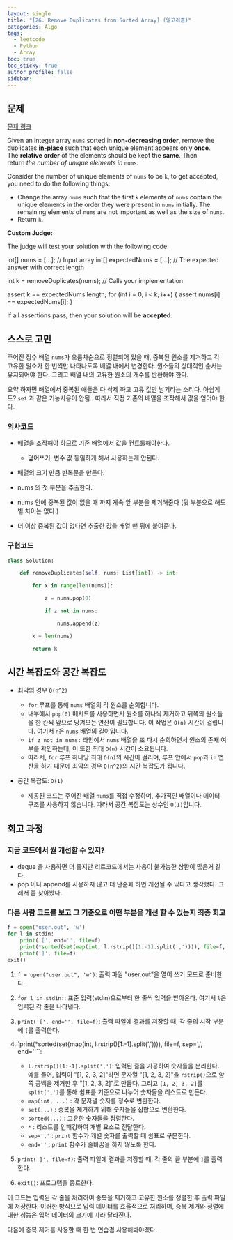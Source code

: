 ```yaml
---
layout: single
title: "[26. Remove Duplicates from Sorted Array] (알고리즘)"
categories: Algo
tags:
  - leetcode
  - Python
  - Array
toc: true
toc_sticky: true
author_profile: false
sidebar:
---
```


## 문제

[문제 링크](https://leetcode.com/problems/remove-duplicates-from-sorted-array/?envType=study-plan-v2&envId=top-interview-150)

Given an integer array `nums` sorted in **non-decreasing order**, remove the duplicates [**in-place**](https://en.wikipedia.org/wiki/In-place_algorithm) such that each unique element appears only **once**. The **relative order** of the elements should be kept the **same**. Then return _the number of unique elements in_ `nums`.

Consider the number of unique elements of `nums` to be `k`, to get accepted, you need to do the following things:

- Change the array `nums` such that the first `k` elements of `nums` contain the unique elements in the order they were present in `nums` initially. The remaining elements of `nums` are not important as well as the size of `nums`.
- Return `k`.

**Custom Judge:**

The judge will test your solution with the following code:

int[] nums = [...]; // Input array
int[] expectedNums = [...]; // The expected answer with correct length

int k = removeDuplicates(nums); // Calls your implementation

assert k == expectedNums.length;
for (int i = 0; i < k; i++) {
    assert nums[i] == expectedNums[i];
}

If all assertions pass, then your solution will be **accepted**.

## 스스로 고민

주어진 정수 배열 `nums`가 오름차순으로 정렬되어 있을 때, 중복된 원소를 제거하고 각 고유한 원소가 한 번씩만 나타나도록 배열 내에서 변경한다. 원소들의 상대적인 순서는 유지되어야 한다. 그리고 배열 내의 고유한 원소의 개수를 반환해야 한다.

요약 하자면 배열에서 중복된 애들은 다 삭제 하고 고유 값만 남기라는 소리다.
아쉽게도? `set`  과 같은 기능사용이 안됨..
따라서 직접 기존의 배열을 조작해서 값을 얻어야 한다.

### 의사코드

- 배열을 조작해야 하므로 기존 배열에서 값을 컨트롤해야한다.
	- 덮어쓰기, 변수 값 동일하게 해서 사용하는게 안된다.

- 배열의 크기 만큼 반복문을 만든다.
- nums 의 첫 부분을 추출한다.
- nums 안에 중복된 값이 없을 때 까지 계속 앞 부분을 제거해준다 (뒷 부분으로 해도 별 차이는 없다.)
- 더 이상 중복된 값이 없다면 추출한 값을 배열 맨 뒤에 붙여준다.

### 구현코드

```python
class Solution:

    def removeDuplicates(self, nums: List[int]) -> int:

        for x in range(len(nums)):

            z = nums.pop(0)

            if z not in nums:

                nums.append(z)

        k = len(nums)

        return k
```


## 시간 복잡도와 공간 복잡도

- 최악의 경우 `O(n^2)`  
    - `for` 루프를 통해 `nums` 배열의 각 원소를 순회합니다.
    - 내부에서 `pop(0)` 메서드를 사용하면서 원소를 하나씩 제거하고 뒤쪽의 원소들을 한 칸씩 앞으로 당겨오는 연산이 필요합니다. 이 작업은 `O(n)` 시간이 걸립니다. 여기서 `n`은 `nums` 배열의 길이입니다.
    - `if z not in nums:` 라인에서 `nums` 배열을 또 다시 순회하면서 원소의 존재 여부를 확인하는데, 이 또한 최대 `O(n)` 시간이 소요됩니다.
    - 따라서, `for` 루프 하나당 최대 `O(n)`의 시간이 걸리며, 루프 안에서 `pop`과 `in` 연산을 하기 때문에 최악의 경우 `O(n^2)`의 시간 복잡도가 됩니다.
- 공간 복잡도: `O(1)`
    
    - 제공된 코드는 주어진 배열 `nums`를 직접 수정하며, 추가적인 배열이나 데이터 구조를 사용하지 않습니다. 따라서 공간 복잡도는 상수인 `O(1)`입니다.

## 회고 과정

### 지금 코드에서 뭘 개선할 수 있지?

- deque 을 사용하면 더 좋지만 리트코드에서는 사용이 불가능한 상환이 많은거 같다.
- pop 이나 append를 사용하지 않고 더 단순화 하면 개선될 수 있다고 생각했다. 그래서 좀 찾아봤다.

### 다른 사람 코드를 보고 그 기준으로 어떤 부분을 개선 할 수 있는지 최종 회고

```python
f = open("user.out", 'w')
for l in stdin:
    print('[', end='', file=f)
    print(*sorted(set(map(int, l.rstrip()[1:-1].split(',')))), file=f, sep=',', end='')
    print(']', file=f)
exit()

```

1. `f = open("user.out", 'w')`: 출력 파일 "user.out"을 열어 쓰기 모드로 준비한다.
    
2. `for l in stdin:`: 표준 입력(stdin)으로부터 한 줄씩 입력을 받아온다. 여기서 `l`은 입력된 각 줄을 나타낸다.
    
3. `print('[', end='', file=f)`: 출력 파일에 결과를 저장할 때, 각 줄의 시작 부분에 `[`를 출력한다.
    
4. `print(*sorted(set(map(int, l.rstrip()[1:-1].split(',')))), file=f, sep=',', end=''``:
    
    - `l.rstrip()[1:-1].split(',')`: 입력된 줄을 가공하여 숫자들을 분리한다. 예를 들어, 입력이 "[1, 2, 3, 2]"라면 문자열 "[1, 2, 3, 2]"을 `rstrip()`으로 양쪽 공백을 제거한 후 "[1, 2, 3, 2]"로 만듭다. 그리고 `[1, 2, 3, 2]`를 `split(',')`를 통해 쉼표를 기준으로 나누어 숫자들을 리스트로 만든다.
    - `map(int, ...)` : 각 문자열 숫자를 정수로 변환한다.
    - `set(...)` : 중복을 제거하기 위해 숫자들을 집합으로 변환한다.
    - `sorted(...)` : 고유한 숫자들을 정렬한다.
    - `*` : 리스트를 언패킹하여 개별 요소로 전달한다.
    - `sep=','` : `print` 함수가 개별 숫자를 출력할 때 쉼표로 구분한다.
    - `end=''` : `print` 함수가 줄바꿈을 하지 않도록 한다.
5. `print(']', file=f)`: 출력 파일에 결과를 저장할 때, 각 줄의 끝 부분에 `]`를 출력한다.
    
6. `exit()`: 프로그램을 종료한다.
    

이 코드는 입력된 각 줄을 처리하여 중복을 제거하고 고유한 원소를 정렬한 후 출력 파일에 저장한다. 이러한 방식으로 입력 데이터를 효율적으로 처리하며, 중복 제거와 정렬에 대한 성능은 입력 데이터의 크기에 따라 달라진다.

다음에 중복 제거를 사용할 때 한 번 연습겸 사용해봐야겠다.